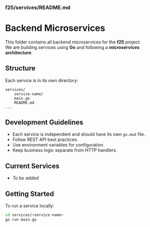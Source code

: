 ### **f25/services/README.md**
# Backend Microservices

This folder contains all backend microservices for the **f25** project.  
We are building services using **Go** and following a **microservices architecture**.

## Structure
Each service is in its own directory:

```
services/
    service-name/
    main.go
    README.md
...
```

## Development Guidelines
- Each service is independent and should have its own `go.mod` file.
- Follow REST API best practices.
- Use environment variables for configuration.
- Keep business logic separate from HTTP handlers.

## Current Services
- _To be added_

## Getting Started
To run a service locally:
```bash
cd services/<service-name>
go run main.go

